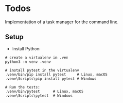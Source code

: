 # Todos

Implementation of a task manager for the command line.

## Setup

* Install Python

```
# create a virtualenv in .ven
python3 -m venv .venv

# install pytest in the virtualenv
.venv/bin/pip install pytest     # Linux, macOS
.venv\Scripts\pip install pytest # Windows

# Run the tests:
.venv/bin/pytest      # Linux, macOS
.venv\Scripts\pytest  # Windows
```
